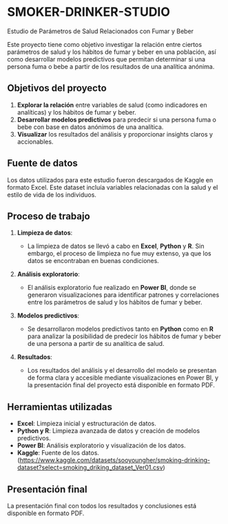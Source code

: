 # SMOKER-DRINKER-STUDIO
Estudio de Parámetros de Salud Relacionados con Fumar y Beber

Este proyecto tiene como objetivo investigar la relación entre ciertos parámetros de salud y los hábitos de fumar y beber en una población, así como desarrollar modelos predictivos que permitan determinar si una persona fuma o bebe a partir de los resultados de una analítica anónima.

## Objetivos del proyecto
1. **Explorar la relación** entre variables de salud (como indicadores en analíticas) y los hábitos de fumar y beber.
2. **Desarrollar modelos predictivos** para predecir si una persona fuma o bebe con base en datos anónimos de una analítica.
3. **Visualizar** los resultados del análisis y proporcionar insights claros y accionables.

## Fuente de datos
Los datos utilizados para este estudio fueron descargados de Kaggle en formato Excel. Este dataset incluía variables relacionadas con la salud y el estilo de vida de los individuos.

## Proceso de trabajo

1. **Limpieza de datos**:
   - La limpieza de datos se llevó a cabo en **Excel**, **Python** y **R**. Sin embargo, el proceso de limpieza no fue muy extenso, ya que los datos se encontraban en buenas condiciones.
   
2. **Análisis exploratorio**:
   - El análisis exploratorio fue realizado en **Power BI**, donde se generaron visualizaciones para identificar patrones y correlaciones entre los parámetros de salud y los hábitos de fumar y beber.

3. **Modelos predictivos**:
   - Se desarrollaron modelos predictivos tanto en **Python** como en **R** para analizar la posibilidad de predecir los hábitos de fumar y beber de una persona a partir de su analítica de salud.
   
4. **Resultados**:
   - Los resultados del análisis y el desarrollo del modelo se presentan de forma clara y accesible mediante visualizaciones en Power BI, y la presentación final del proyecto está disponible en formato PDF.

## Herramientas utilizadas
- **Excel**: Limpieza inicial y estructuración de datos.
- **Python y R**: Limpieza avanzada de datos y creación de modelos predictivos.
- **Power BI**: Análisis exploratorio y visualización de los datos.
- **Kaggle**: Fuente de los datos. (https://www.kaggle.com/datasets/sooyoungher/smoking-drinking-dataset?select=smoking_driking_dataset_Ver01.csv)

## Presentación final
La presentación final con todos los resultados y conclusiones está disponible en formato PDF.
